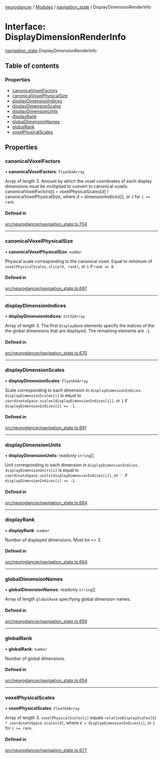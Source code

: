[neuroglancer](../README.md) / [Modules](../modules.md) / [navigation\_state](../modules/navigation_state.md) / DisplayDimensionRenderInfo

# Interface: DisplayDimensionRenderInfo

[navigation_state](../modules/navigation_state.md).DisplayDimensionRenderInfo

## Table of contents

### Properties

- [canonicalVoxelFactors](navigation_state.DisplayDimensionRenderInfo.md#canonicalvoxelfactors)
- [canonicalVoxelPhysicalSize](navigation_state.DisplayDimensionRenderInfo.md#canonicalvoxelphysicalsize)
- [displayDimensionIndices](navigation_state.DisplayDimensionRenderInfo.md#displaydimensionindices)
- [displayDimensionScales](navigation_state.DisplayDimensionRenderInfo.md#displaydimensionscales)
- [displayDimensionUnits](navigation_state.DisplayDimensionRenderInfo.md#displaydimensionunits)
- [displayRank](navigation_state.DisplayDimensionRenderInfo.md#displayrank)
- [globalDimensionNames](navigation_state.DisplayDimensionRenderInfo.md#globaldimensionnames)
- [globalRank](navigation_state.DisplayDimensionRenderInfo.md#globalrank)
- [voxelPhysicalScales](navigation_state.DisplayDimensionRenderInfo.md#voxelphysicalscales)

## Properties

### canonicalVoxelFactors

• **canonicalVoxelFactors**: `Float64Array`

Array of length 3.  Amount by which the voxel coordinates of each display dimensions must be
multiplied to convert to canonical voxels.  canonicalVoxelFactors[i] = voxelPhysicalScales[d] /
canonicalVoxelPhysicalSize, where d = dimensionIndices[i], or `1` for `i >= rank`.

#### Defined in

[src/neuroglancer/navigation_state.ts:704](https://github.com/ActiveBrainAtlas2/neuroglancer/blob/8fef58ad/src/neuroglancer/navigation_state.ts#L704)

___

### canonicalVoxelPhysicalSize

• **canonicalVoxelPhysicalSize**: `number`

Physical scale corresponding to the canonical voxel.  Equal to minimum of
`voxelPhysicalScales.slice(0, rank)`, or `1` if `rank == 0`.

#### Defined in

[src/neuroglancer/navigation_state.ts:697](https://github.com/ActiveBrainAtlas2/neuroglancer/blob/8fef58ad/src/neuroglancer/navigation_state.ts#L697)

___

### displayDimensionIndices

• **displayDimensionIndices**: `Int32Array`

Array of length 3.  The first `displayRank` elements specify the indices of the the global
dimensions that are displayed.  The remaining elements are `-1`.

#### Defined in

[src/neuroglancer/navigation_state.ts:670](https://github.com/ActiveBrainAtlas2/neuroglancer/blob/8fef58ad/src/neuroglancer/navigation_state.ts#L670)

___

### displayDimensionScales

• **displayDimensionScales**: `Float64Array`

Scale corresponding to each dimension in `displayDimensionIndices`.
`displayDimensionScales[i]` is equal to `coordinateSpace.scales[displayDimensionIndices[i]]`,
or `1` if `displayDimensionIndices[i] == -1`.

#### Defined in

[src/neuroglancer/navigation_state.ts:691](https://github.com/ActiveBrainAtlas2/neuroglancer/blob/8fef58ad/src/neuroglancer/navigation_state.ts#L691)

___

### displayDimensionUnits

• **displayDimensionUnits**: readonly `string`[]

Unit corresponding to each dimension in `displayDimensionIndices`.  `displayDimensionUnits[i]`
is equal to `coordinateSpace.units[displayDimensionIndices[i]]`, or `''` if
`displayDimensionIndices[i] == -1`.

#### Defined in

[src/neuroglancer/navigation_state.ts:684](https://github.com/ActiveBrainAtlas2/neuroglancer/blob/8fef58ad/src/neuroglancer/navigation_state.ts#L684)

___

### displayRank

• **displayRank**: `number`

Number of displayed dimensions.  Must be <= 3.

#### Defined in

[src/neuroglancer/navigation_state.ts:664](https://github.com/ActiveBrainAtlas2/neuroglancer/blob/8fef58ad/src/neuroglancer/navigation_state.ts#L664)

___

### globalDimensionNames

• **globalDimensionNames**: readonly `string`[]

Array of length `globalRank` specifying global dimension names.

#### Defined in

[src/neuroglancer/navigation_state.ts:659](https://github.com/ActiveBrainAtlas2/neuroglancer/blob/8fef58ad/src/neuroglancer/navigation_state.ts#L659)

___

### globalRank

• **globalRank**: `number`

Number of global dimensions.

#### Defined in

[src/neuroglancer/navigation_state.ts:654](https://github.com/ActiveBrainAtlas2/neuroglancer/blob/8fef58ad/src/neuroglancer/navigation_state.ts#L654)

___

### voxelPhysicalScales

• **voxelPhysicalScales**: `Float64Array`

Array of length 3.  `voxelPhysicalScales[i]` equals
`relativeDisplayScales[d] * coordinateSpace.scales[d]`,
where `d = displayDimensionIndices[i]`, or `1` for `i >= rank`.

#### Defined in

[src/neuroglancer/navigation_state.ts:677](https://github.com/ActiveBrainAtlas2/neuroglancer/blob/8fef58ad/src/neuroglancer/navigation_state.ts#L677)
